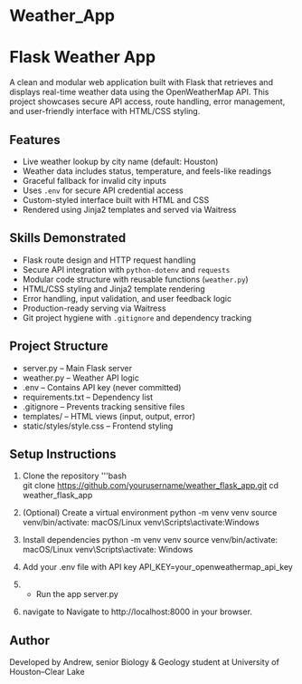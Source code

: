 # Weather_App

# Flask Weather App

A clean and modular web application built with Flask that retrieves and displays real-time weather data using the OpenWeatherMap API. This project showcases secure API access, route handling, error management, and user-friendly interface with HTML/CSS styling.

## Features

- Live weather lookup by city name (default: Houston)
- Weather data includes status, temperature, and feels-like readings
- Graceful fallback for invalid city inputs
- Uses `.env` for secure API credential access
- Custom-styled interface built with HTML and CSS
- Rendered using Jinja2 templates and served via Waitress

## Skills Demonstrated

- Flask route design and HTTP request handling
- Secure API integration with `python-dotenv` and `requests`
- Modular code structure with reusable functions (`weather.py`)
- HTML/CSS styling and Jinja2 template rendering
- Error handling, input validation, and user feedback logic
- Production-ready serving via Waitress
- Git project hygiene with `.gitignore` and dependency tracking

## Project Structure

- server.py – Main Flask server
- weather.py – Weather API logic
- .env – Contains API key (never committed)
- requirements.txt – Dependency list
- .gitignore – Prevents tracking sensitive files
- templates/ – HTML views (input, output, error)
- static/styles/style.css – Frontend styling

## Setup Instructions

1. Clone the repository
   '''bash  
   git clone https://github.com/yourusername/weather_flask_app.git
   cd weather_flask_app

3. (Optional)
    Create a virtual environment
    python -m venv venv
    source venv/bin/activate: macOS/Linux
    venv\Scripts\activate:Windows
    
4. Install dependencies
    python -m venv venv
    source venv/bin/activate:  macOS/Linux
    venv\Scripts\activate: Windows

5. Add your .env file with API key
   API_KEY=your_openweathermap_api_key

6. - Run the app
     server.py

7. navigate to
   Navigate to http://localhost:8000 in your browser.

## Author
Developed by Andrew, senior Biology & Geology student at University of Houston–Clear Lake




